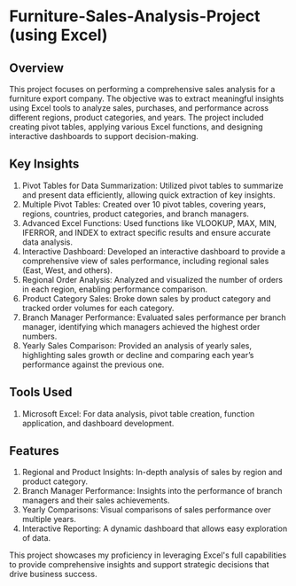 # Furniture-Sales-Analysis-Project (using Excel)
## Overview
This project focuses on performing a comprehensive sales analysis for a furniture export company. The objective was to extract meaningful insights using Excel tools to analyze sales, purchases, and performance across different regions, product categories, and years. The project included creating pivot tables, applying various Excel functions, and designing interactive dashboards to support decision-making.
## Key Insights
1) Pivot Tables for Data Summarization:
   Utilized pivot tables to summarize and present data efficiently, allowing quick extraction of key insights.
2) Multiple Pivot Tables:
   Created over 10 pivot tables, covering years, regions, countries, product categories, and branch managers.
3) Advanced Excel Functions:
   Used functions like VLOOKUP, MAX, MIN, IFERROR, and INDEX to extract specific results and ensure accurate data analysis.
4) Interactive Dashboard:
   Developed an interactive dashboard to provide a comprehensive view of sales performance, including regional sales (East, West, and others).
5) Regional Order Analysis:
   Analyzed and visualized the number of orders in each region, enabling performance comparison.
7) Product Category Sales:
   Broke down sales by product category and tracked order volumes for each category.
8) Branch Manager Performance:
   Evaluated sales performance per branch manager, identifying which managers achieved the highest order numbers.
9) Yearly Sales Comparison:
   Provided an analysis of yearly sales, highlighting sales growth or decline and comparing each year’s performance against the previous one.
## Tools Used
1) Microsoft Excel: For data analysis, pivot table creation, function application, and dashboard development.
## Features
1) Regional and Product Insights: In-depth analysis of sales by region and product category.
2) Branch Manager Performance: Insights into the performance of branch managers and their sales achievements.
3) Yearly Comparisons: Visual comparisons of sales performance over multiple years.
4) Interactive Reporting: A dynamic dashboard that allows easy exploration of data.


This project showcases my proficiency in leveraging Excel's full capabilities to provide comprehensive insights and support strategic decisions that drive business success.
